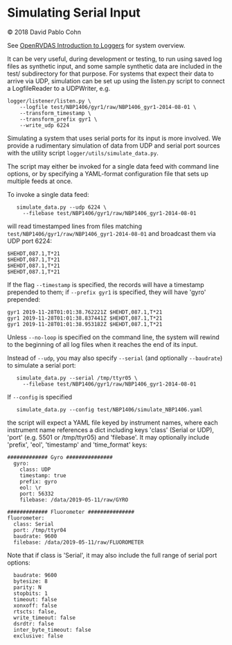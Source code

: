 # Simulating Serial Input  
© 2018 David Pablo Cohn


See [OpenRVDAS Introduction to Loggers](intro_to_loggers.md) for system
overview.

It can be very useful, during development or testing, to run using saved
log files as synthetic input, and some sample synthetic data are
included in the test/ subdirectory for that purpose. For systems that
expect their data to arrive via UDP, simulation can be set up using the
listen.py script to connect a LogfileReader to a UDPWriter, e.g.

```
logger/listener/listen.py \
    --logfile test/NBP1406/gyr1/raw/NBP1406_gyr1-2014-08-01 \
    --transform_timestamp \
    --transform_prefix gyr1 \
    --write_udp 6224
```

Simulating a system that uses serial ports for its input is more
involved. We provide a rudimentary simulation of data from UDP and
serial port sources with the utility script
`logger/utils/simulate_data.py`.

The script may either be invoked for a single data feed with command
line options, or by specifying a YAML-format configuration file that
sets up multiple feeds at once.

To invoke a single data feed:

```
   simulate_data.py --udp 6224 \
     --filebase test/NBP1406/gyr1/raw/NBP1406_gyr1-2014-08-01
```

will read timestamped lines from files matching
`test/NBP1406/gyr1/raw/NBP1406_gyr1-2014-08-01` and broadcast them via
UDP port 6224:

```
$HEHDT,087.1,T*21
$HEHDT,087.1,T*21
$HEHDT,087.1,T*21
$HEHDT,087.1,T*21
```

If the flag `--timestamp` is specified, the records will have a
timestamp prepended to them; if `--prefix gyr1` is specified, they will
have 'gyro' prepended:

```
gyr1 2019-11-28T01:01:38.762221Z $HEHDT,087.1,T*21
gyr1 2019-11-28T01:01:38.837441Z $HEHDT,087.1,T*21
gyr1 2019-11-28T01:01:38.953182Z $HEHDT,087.1,T*21
```

Unless `--no-loop` is specified on the command line, the system will
rewind to the beginning of all log files when it reaches the end of
its input.

Instead of `--udp`, you may also specify `--serial` (and optionally
`--baudrate`) to simulate a serial port:

```
   simulate_data.py --serial /tmp/ttyr05 \
     --filebase test/NBP1406/gyr1/raw/NBP1406_gyr1-2014-08-01
```

If `--config` is specified

```
   simulate_data.py --config test/NBP1406/simulate_NBP1406.yaml
```

the script will expect a YAML file keyed by instrument names, where
each instrument name references a dict including keys 'class' (Serial
or UDP), 'port' (e.g. 5501 or /tmp/ttyr05) and 'filebase'. It may
optionally include 'prefix', 'eol', 'timestamp' and 'time\_format'
keys:

```
############# Gyro ###############
  gyro:
    class: UDP
    timestamp: true
    prefix: gyro
    eol: \r
    port: 56332
    filebase: /data/2019-05-11/raw/GYRO

############# Fluorometer ###############
fluorometer:
  class: Serial
  port: /tmp/ttyr04
  baudrate: 9600
  filebase: /data/2019-05-11/raw/FLUOROMETER
```

Note that if class is 'Serial', it may also include the full range of
serial port options:

```
  baudrate: 9600
  bytesize: 8
  parity: N
  stopbits: 1
  timeout: false
  xonxoff: false
  rtscts: false,
  write_timeout: false
  dsrdtr: false
  inter_byte_timeout: false
  exclusive: false
```
